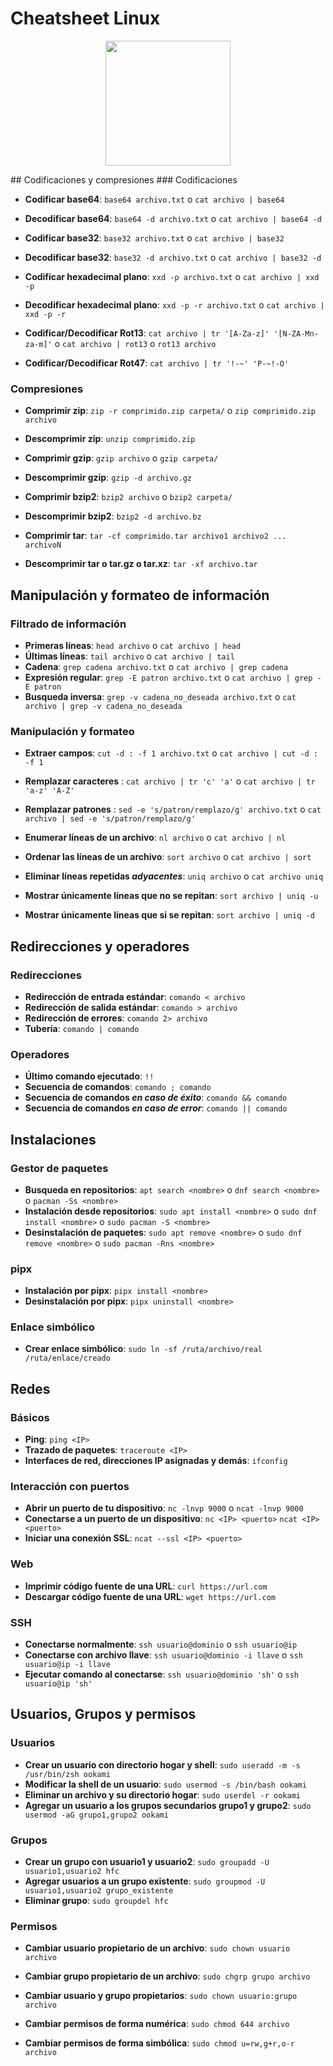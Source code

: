 # Cheatsheet Linux
<p  align="center">
  <img  width="200"  src="https://media.licdn.com/dms/image/v2/D4E0BAQErtaHuzN8ehw/company-logo_200_200/company-logo_200_200/0/1719282098472?e=2147483647&v=beta&t=RXd3JJN8OVl21DW-MFoiXMUfpUsX18inBRQ7MknrthY"  alt="">
</p>
## Codificaciones y compresiones
### Codificaciones

- **Codificar base64**: `base64 archivo.txt` o `cat archivo | base64`
- **Decodificar base64**: `base64 -d archivo.txt` o `cat archivo | base64 -d`

- **Codificar base32**: `base32 archivo.txt` o `cat archivo | base32`
- **Decodificar base32**: `base32 -d archivo.txt` o `cat archivo | base32 -d`

- **Codificar hexadecimal plano**: `xxd -p archivo.txt` o `cat archivo | xxd -p`
- **Decodificar hexadecimal plano**: `xxd -p -r archivo.txt` o `cat archivo | xxd -p -r`

- **Codificar/Decodificar Rot13**: `cat archivo | tr '[A-Za-z]' '[N-ZA-Mn-za-m]'` o `cat archivo | rot13` o `rot13 archivo`
- **Codificar/Decodificar Rot47**: `cat archivo | tr '!-~' 'P-~!-O'`

### Compresiones

- **Comprimir zip**: `zip -r comprimido.zip carpeta/` o `zip comprimido.zip archivo`
- **Descomprimir zip**: `unzip comprimido.zip`

- **Comprimir gzip**: `gzip archivo` o `gzip carpeta/`
- **Descomprimir gzip**: `gzip -d archivo.gz`

- **Comprimir bzip2**: `bzip2 archivo` o `bzip2 carpeta/`
- **Descomprimir bzip2**: `bzip2 -d archivo.bz`

- **Comprimir tar**: `tar -cf comprimido.tar archivo1 archivo2 ... archivoN`
- **Descomprimir tar o tar.gz o tar.xz**: `tar -xf archivo.tar`

## Manipulación y formateo de información

### Filtrado de información
- **Primeras líneas**: `head archivo` o `cat archivo | head`
- **Últimas líneas**: `tail archivo` o `cat archivo | tail`
- **Cadena**: `grep cadena archivo.txt` o `cat archivo | grep cadena`
- **Expresión regular**: `grep -E patron archivo.txt` o `cat archivo | grep -E patron`
- **Busqueda inversa**: `grep -v cadena_no_deseada archivo.txt` o `cat archivo | grep -v cadena_no_deseada`

### Manipulación y formateo
- **Extraer campos**: `cut -d : -f 1 archivo.txt` o `cat archivo | cut -d : -f 1`
- **Remplazar caracteres** : `cat archivo | tr 'c' 'a'` o `cat archivo | tr 'a-z' 'A-Z'`
- **Remplazar patrones** : `sed -e 's/patron/remplazo/g' archivo.txt` o `cat archivo | sed -e 's/patron/remplazo/g'`

- **Enumerar líneas de un archivo**: `nl archivo` o `cat archivo | nl`
- **Ordenar las líneas de un archivo**: `sort archivo` o `cat archivo | sort`
- **Eliminar líneas repetidas *adyacentes***: `uniq archivo` o `cat archivo uniq`
- **Mostrar únicamente líneas que no se repitan**: `sort archivo | uniq -u`
- **Mostrar únicamente líneas que si se repitan**: `sort archivo | uniq -d`

## Redirecciones y operadores

### Redirecciones
- **Redirección de entrada estándar**: `comando < archivo`
- **Redirección de salida estándar**: `comando > archivo`
- **Redirección de errores**: `comando 2> archivo`
- **Tubería**: `comando | comando`

### Operadores
- **Último comando ejecutado**: `!!`
- **Secuencia de comandos**: `comando ; comando`
- **Secuencia de comandos *en caso de éxito***: `comando && comando`
- **Secuencia de comandos *en caso de error***: `comando || comando`

## Instalaciones
### Gestor de paquetes

- **Busqueda en repositorios**: `apt search <nombre>` o `dnf search <nombre>` o `pacman -Ss <nombre>`
- **Instalación desde repositorios**: `sudo apt install <nombre>` o `sudo dnf install <nombre>` o `sudo pacman -S <nombre>`
- **Desinstalación de paquetes**: `sudo apt remove <nombre>` o `sudo dnf remove <nombre>` o `sudo pacman -Rns <nombre>`

### pipx
- **Instalación por pipx**: `pipx install <nombre>`
- **Desinstalación por pipx**: `pipx uninstall <nombre>`

### Enlace simbólico
- **Crear enlace simbólico**: `sudo ln -sf /ruta/archivo/real /ruta/enlace/creado`

## Redes
### Básicos
- **Ping**: `ping <IP>`
- **Trazado de paquetes**: `traceroute <IP>`
- **Interfaces de red, direcciones IP asignadas y demás**: `ifconfig`

### Interacción con puertos
- **Abrir un puerto de tu dispositivo**: `nc -lnvp 9000` o `ncat -lnvp 9000`
- **Conectarse a un puerto de un dispositivo**: `nc <IP> <puerto>` `ncat <IP> <puerto>`
- **Iniciar una conexión SSL**: `ncat --ssl <IP> <puerto>`

### Web
- **Imprimir código fuente de una URL**: `curl https://url.com`
- **Descargar código fuente de una URL**: `wget https://url.com`

### SSH
- **Conectarse normalmente**: `ssh usuario@dominio` o `ssh usuario@ip`
- **Conectarse con archivo llave**: `ssh usuario@dominio -i llave` o `ssh usuario@ip -i llave`
- **Ejecutar comando al conectarse**: `ssh usuario@dominio 'sh'` o `ssh usuario@ip 'sh'`

## Usuarios, Grupos y permisos

### Usuarios
- **Crear un usuario con directorio hogar y shell**: `sudo useradd -m -s /usr/bin/zsh ookami`
- **Modificar la shell de un usuario**: `sudo usermod -s /bin/bash ookami`
- **Eliminar un archivo y su directorio hogar**: `sudo userdel -r ookami`
- **Agregar un usuario a los grupos secundarios grupo1 y grupo2**: `sudo usermod -aG grupo1,grupo2 ookami`

### Grupos
- **Crear un grupo con usuario1 y usuario2**: `sudo groupadd -U usuario1,usuario2 hfc`
- **Agregar usuarios a un grupo existente**: `sudo groupmod -U usuario1,usuario2 grupo_existente`
- **Eliminar grupo**: `sudo groupdel hfc`

### Permisos
- **Cambiar usuario propietario de un archivo**: `sudo chown usuario archivo`
- **Cambiar grupo propietario de un archivo**: `sudo chgrp grupo archivo`
- **Cambiar usuario y grupo propietarios**: `sudo chown usuario:grupo archivo`

- **Cambiar permisos de forma numérica**: `sudo chmod 644 archivo`
- **Cambiar permisos de forma simbólica**: `sudo chmod u=rw,g+r,o-r archivo`
